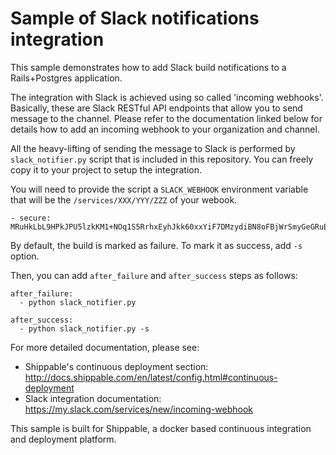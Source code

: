 Sample of Slack notifications integration
=========================================

This sample demonstrates how to add Slack build notifications to a Rails+Postgres application.

The integration with Slack is achieved using so called 'incoming webhooks'.
Basically, these are Slack RESTful API endpoints that allow you to send message to the channel.
Please refer to the documentation linked below for details how to add an incoming webhook to your
organization and channel.

All the heavy-lifting of sending the message to Slack is performed by `slack_notifier.py` script
that is included in this repository. You can freely copy it to your project to setup the
integration.

You will need to provide the script a `SLACK_WEBHOOK` environment variable that will be the `/services/XXX/YYY/ZZZ` of your webook.

    - secure: MRuHkLbL9HPkJPU5lzkKM1+NOq1S5RrhxEyhJkk60xxYiF7DMzydiBN8oFBjWrSmyGeGRuEC22a0I5ItobdWVszfcJCaXHwtfKzfGOUdKuyCnDgvojXhv/jrBvULyLK6zsLw3b8NMxdnwNsHqSPm19qW/EIGEl9Zv/637Igos69z9aT7+xrEG013+6HtKYb8RHm+iPSNsFoBi/RSAHYuM1eLTZWG2WAkjgzZaYmrHCgNwVmk+HOGR+TOWN7Iu5lrjyvC1XDCQrOvo1hZI30cd9OqJ5aadFm3exQpNhI4I7AgOnCbK3NoWNc/GAnqKXCvsaIQ80Jd/uLIOVyMjD6Xmg==

By default, the build is marked as failure. To mark it as success, add `-s` option. 

Then, you can add `after_failure` and `after_success` steps as follows:

    after_failure:
      - python slack_notifier.py

    after_success:
      - python slack_notifier.py -s

For more detailed documentation, please see:

* Shippable's continuous deployment section: http://docs.shippable.com/en/latest/config.html#continuous-deployment
* Slack integration documentation: https://my.slack.com/services/new/incoming-webhook

This sample is built for Shippable, a docker based continuous integration and deployment platform.
